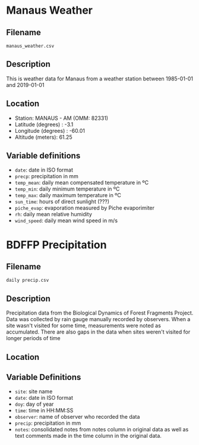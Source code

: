 # Manaus Weather

## Filename

`manaus_weather.csv`

## Description

This is weather data for Manaus from a weather station between 1985-01-01 and 2019-01-01

## Location

- Station: MANAUS - AM (OMM: 82331)
- Latitude  (degrees) : -3.1
- Longitude (degrees) : -60.01
- Altitude  (meters): 61.25

## Variable definitions

- `date`: date in ISO format
- `precp`: precipitation in mm
- `temp_mean`: daily mean compensated temperature in ºC
- `temp_min`: daily minimum temperature in ºC
- `temp_max`: daily maximum temperature in ºC
- `sun_time`: hours of direct sunlight (???)
- `piche_evap`: evaporation measured by Piche evaporimiter
- `rh`: daily mean relative humidity
- `wind_speed`: daily mean wind speed in m/s


# BDFFP Precipitation

## Filename

`daily precip.csv`

## Description

Precipitation data from the Biological Dynamics of Forest Fragments Project.  Data was collected by rain gauge manually recorded by observers.  When a site wasn't visited for some time, measurements were noted as accumulated.  There are also gaps in the data when sites weren't visited for longer periods of time

## Location

## Variable Definitions

- `site`: site name
- `date`: date in ISO format
- `doy`: day of year
- `time`: time in HH:MM:SS
- `observer`: name of observer who recorded the data
- `precip`: precipitation in mm
- `notes`: consolidated notes from notes column in original data as well as text comments made in the time column in the original data.
